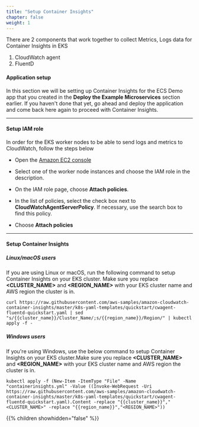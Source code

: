 ```yaml
---
title: "Setup Container Insights"
chapter: false
weight: 1
---
```


There are 2 components that work together to collect Metrics, Logs data for Container Insights in EKS

1. CloudWatch agent
2. FluentD

#### Application setup
In this section we will be setting up Container Insights for the ECS Demo app that you created in the **Deploy the Example Microservices** section earlier. If you haven't done that yet, go ahead and deploy the application and come back here again to proceed with Container Insights.

------------------------------------------------------------

#### Setup IAM role
In order for the EKS worker nodes to be able to send logs and metrics to CloudWatch, follow the steps below

* Open the [Amazon EC2 console](https://console.aws.amazon.com/ec2/)

* Select one of the worker node instances and choose the IAM role in the description.

* On the IAM role page, choose **Attach policies**.

* In the list of policies, select the check box next to **CloudWatchAgentServerPolicy**. If necessary, use the search box to find this policy.

* Choose **Attach policies**

------------------------------------------------------------

#### Setup Container Insights

##### Linux/macOS users

If you are using Linux or macOS, run the following command to setup Container Insights on your EKS cluster. Make sure you replace **<CLUSTER_NAME>** and **<REGION_NAME>** with your EKS cluster name and AWS region the cluster is in.

`curl https://raw.githubusercontent.com/aws-samples/amazon-cloudwatch-container-insights/master/k8s-yaml-templates/quickstart/cwagent-fluentd-quickstart.yaml | sed "s/{{cluster_name}}/Cluster_Name/;s/{{region_name}}/Region/" | kubectl apply -f -`

##### Windows users

If you're using Windows, use the below command to setup Container Insights on your EKS cluster.Make sure you replace **<CLUSTER_NAME>** and **<REGION_NAME>** with your EKS cluster name and AWS region the cluster is in.

`kubectl apply -f (New-Item -ItemType "File" -Name "containerinsights.yml" -Value ((Invoke-WebRequest -Uri https://raw.githubusercontent.com/aws-samples/amazon-cloudwatch-container-insights/master/k8s-yaml-templates/quickstart/cwagent-fluentd-quickstart.yaml).Content -replace "{{cluster_name}}","<CLUSTER_NAME>" -replace "{{region_name}}","<REGION_NAME>"))`

{{% children showhidden="false" %}}
